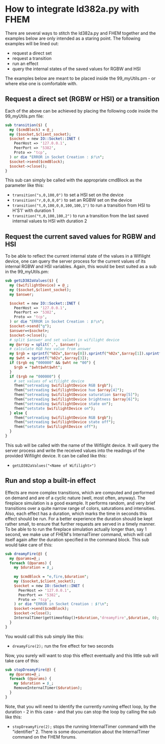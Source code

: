 # How to integrate ld382a.py with FHEM

There are several ways to stitch the ld382a.py and FHEM together and the examples below are only intended as a staring point. The following examples will be lined out:

- request a direct set
- request a transition
- run an effect
- query the internal states of the saved values for RGBW and HSI

The examples below are meant to be placed inside the 99_myUtils.pm - or where else one is comfortable with.

## Request a direct set (RGBW or HSI) or a transition
Each of the above can be achieved by placing the following code inside the 99_myUtils.pm file:

```perl
sub transition($) {
  my ($cmdBlock) = @_;
  my ($socket,$client_socket);
  $socket = new IO::Socket::INET (
    PeerHost => '127.0.0.1',
    PeerPort => '5382',
    Proto => 'tcp',
  ) or die "ERROR in Socket Creation : $!\n";
  $socket->send($cmdBlock);
  $socket->close();
}
```
This sub can simply be called with the appropriate cmdBlock as the parameter like this:

- `transition("s,0,100,0")` to set a HSI set on the device
- `transition("r,0,0,0,0")` to set an RGBW set on the device
- `transition("t,0,100,0,0,100,100,1")` to run a transition from HSI to H'S'I' with duration 1
- `transition("t,0,100,100,2")` to run a transition from the last saved internal values to HSI with duration 2

## Request the current saved values for RGBW and HSI
To be able to reflect the current internal state of the values in a Wifilight device, one can query the server process for the current values of its internal RGBW and HSI variables. Again, this would be best suited as a sub in the 99_myUtils.pm:

```perl
sub getLD382aValues($) {
  my ($wifilightDevice) = @_;
  my ($socket,$client_socket);
  my $answer;

  $socket = new IO::Socket::INET (
    PeerHost => '127.0.0.1',
    PeerPort => '5382',
    Proto => 'tcp',
  ) or die "ERROR in Socket Creation : $!\n";
  $socket->send("g");
  $answer=<$socket>;
  $socket->close();
  # split $answer and set values in wifilight device
  my @array = split(',', $answer);
  # calculate RGB hex value from answer
  my $rgb = sprintf("%02x",$array[0]).sprintf("%02x",$array[1]).sprintf("%02x",$array[2]);
  my $wht = sprintf("%02x",$array[3]);
  if ($rgb eq "000000" && $wht ne "00") {
    $rgb = "$wht$wht$wht";
  }
  if ($rgb ne "000000") {
    # set values of wifilight device
    fhem("setreading $wifilightDevice RGB $rgb");
    fhem("setreading $wifilightDevice hue $array[4]");
    fhem("setreading $wifilightDevice saturation $array[5]");
    fhem("setreading $wifilightDevice brightness $array[6]");
    fhem("setreading $wifilightDevice state on");
    fhem("setstate $wifilightDevice on");
  } else {
    fhem("setreading $wifilightDevice RGB $rgb");
    fhem("setreading $wifilightDevice state off");
    fhem("setstate $wifilightDevice off");
  }
}
```
This sub will be called with the name of the Wifilight device. It will query the server process and write the received values into the readings of the provided Wifilight device. It can be called like this:
- `getLD382aValues("<Name of Wifilight>")`

## Run and stop a built-in effect
Effects are more complex transitions, which are computed and performed on demand and are of a cyclic nature (well, most often, anyway). The fireplace simulation is a good example. It performs random, and very brief transitions over a quite narrow range of colors, saturations and intensities. Also, each effect has a duration, which marks the time in seconds this effect should be run. For a better experience the duration should be kept rather small, to ensure that further requests are served in a timely manner. To be able to to run the fireplace simulation actually longer than, say 1 second, we make use of FHEM's InternalTimer command, which will call itself again after the duration specified in the command block. This sub would take care of this:

```perl
sub dreamyFire(@) {
  my @params=@_;
  foreach (@params) {
    my $duration = $_;
 
    my $cmdBlock = "e,fire,$duration";
    my ($socket,$client_socket);
    $socket = new IO::Socket::INET (
      PeerHost => '127.0.0.1',
      PeerPort => '5382',
      Proto => 'tcp',
    ) or die "ERROR in Socket Creation : $!\n";
    $socket->send($cmdBlock);
    $socket->close();
    InternalTimer(gettimeofday()+$duration,'dreamyFire',$duration, 0);
  }
}
```
You would call this sub simply like this:
- `dreamyFire(2);` run the fire effect for two seconds

Now, you surely will want to stop this effect eventually and this little sub will take care of this:

```perl
sub stopDreamyFire(@) {
  my @params=@_;
  foreach (@params) {
    my $duration = $_;
    RemoveInternalTimer($duration);
  }
}
```
Note, that you will need to identify the currently running effect loop, by the duration - 2 in this case - and that you can stop the loop by calling the sub like this:
- `stopDreamyFire(2);` stops the running InternalTimer command with the "identifier" 2. There is some documentation about the InternalTimer command on the FHEM forums.
